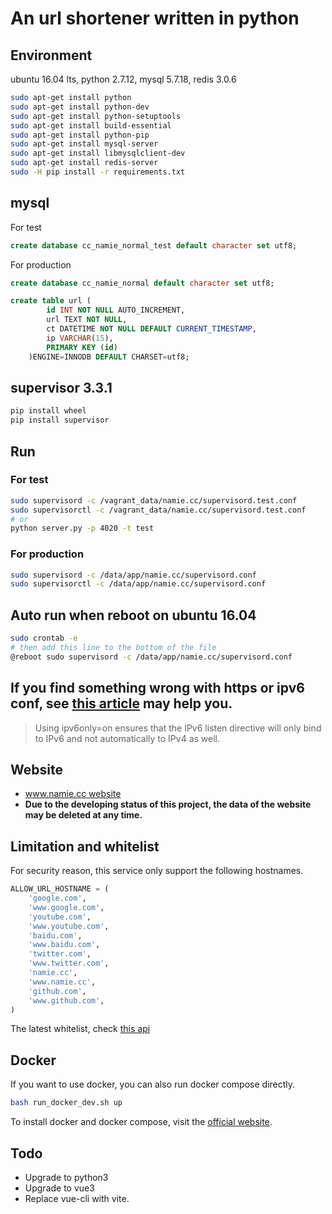 # An url shortener written in python

## Environment

ubuntu 16.04 lts, python 2.7.12, mysql 5.7.18, redis 3.0.6

```bash
sudo apt-get install python
sudo apt-get install python-dev
sudo apt-get install python-setuptools
sudo apt-get install build-essential
sudo apt-get install python-pip
sudo apt-get install mysql-server
sudo apt-get install libmysqlclient-dev
sudo apt-get install redis-server
sudo -H pip install -r requirements.txt
```

## mysql

For test

```sql
create database cc_namie_normal_test default character set utf8;
```

For production

```sql
create database cc_namie_normal default character set utf8;
```

```sql
create table url (
        id INT NOT NULL AUTO_INCREMENT,
        url TEXT NOT NULL, 
        ct DATETIME NOT NULL DEFAULT CURRENT_TIMESTAMP,
        ip VARCHAR(15),
        PRIMARY KEY (id)
    )ENGINE=INNODB DEFAULT CHARSET=utf8;
```

## supervisor 3.3.1

```bash
pip install wheel
pip install supervisor
```

## Run

### For test

```bash
sudo supervisord -c /vagrant_data/namie.cc/supervisord.test.conf
sudo supervisorctl -c /vagrant_data/namie.cc/supervisord.test.conf
# or
python server.py -p 4020 -t test
```

### For production

```bash
sudo supervisord -c /data/app/namie.cc/supervisord.conf
sudo supervisorctl -c /data/app/namie.cc/supervisord.conf
```

## Auto run when reboot on ubuntu 16.04

```bash
sudo crontab -e
# then add this line to the bottom of the file
@reboot sudo supervisord -c /data/app/namie.cc/supervisord.conf
```

## If you find something wrong with https or ipv6 conf, see [this article](https://chrisjean.com/fix-nginx-emerg-bind-to-80-failed-98-address-already-in-use/) may help you.

> Using ipv6only=on ensures that the IPv6 listen directive will only bind to IPv6 and not automatically to IPv4 as well.

## Website

* [www.namie.cc website](https://www.namie.cc/ "www.namie.cc website")
* **Due to the developing status of this project, the data of the website may be deleted at any time.**

## Limitation and whitelist

For security reason, this service only support the following hostnames.

```python
ALLOW_URL_HOSTNAME = (
    'google.com',
    'www.google.com',
    'youtube.com',
    'www.youtube.com',
    'baidu.com',
    'www.baidu.com',
    'twitter.com',
    'www.twitter.com',
    'namie.cc',
    'www.namie.cc',
    'github.com',
    'www.github.com',
)
```

The latest whitelist, check [this api](https://www.namie.cc/api/allowed_hostname/)

## Docker

If you want to use docker, you can also run docker compose directly.

```bash
bash run_docker_dev.sh up
```

To install docker and docker compose, visit the [official website](https://docs.docker.com/install/).

## Todo

* Upgrade to python3
* Upgrade to vue3
* Replace vue-cli with vite.
